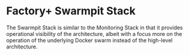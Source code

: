 # Factory+ Swarmpit Stack
The Swarmpit Stack is similar to the Monitoring Stack in that it provides operational visibility of the architecture, albeit with a focus more on the operation of the underlying Docker swarm instead of the high-level architecture.
